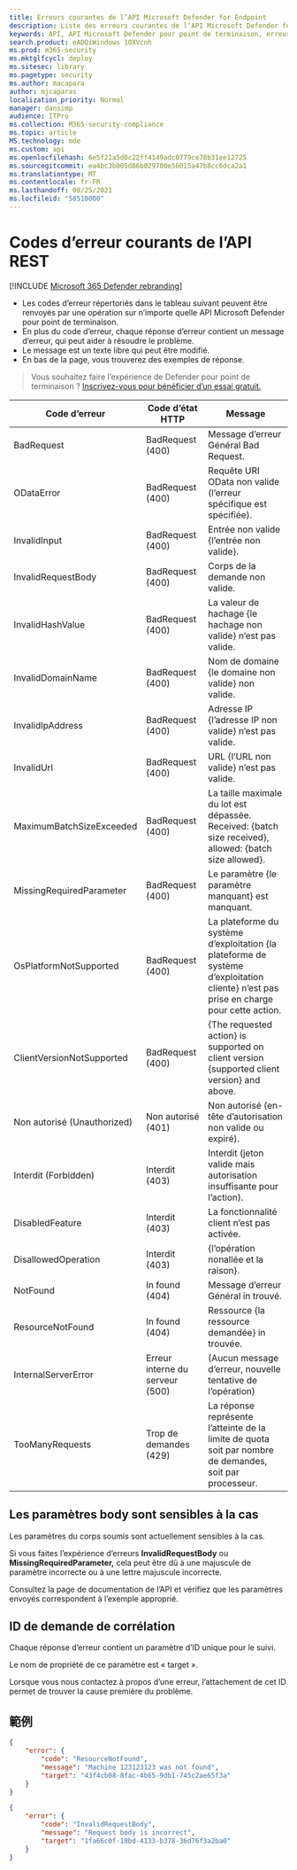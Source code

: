 ```yaml
---
title: Erreurs courantes de l’API Microsoft Defender for Endpoint
description: Liste des erreurs courantes de l’API Microsoft Defender for Endpoint avec descriptions.
keywords: API, API Microsoft Defender pour point de terminaison, erreurs, résolution des problèmes
search.product: eADQiWindows 10XVcnh
ms.prod: m365-security
ms.mktglfcycl: deploy
ms.sitesec: library
ms.pagetype: security
ms.author: macapara
author: mjcaparas
localization_priority: Normal
manager: dansimp
audience: ITPro
ms.collection: M365-security-compliance
ms.topic: article
MS.technology: mde
ms.custom: api
ms.openlocfilehash: 6e5f21a5d0c22ff4149adc0779ce78b31ee12725
ms.sourcegitcommit: ea4bc3b005d86b029700e56015a47b8cc6dca2a1
ms.translationtype: MT
ms.contentlocale: fr-FR
ms.lasthandoff: 08/25/2021
ms.locfileid: "58510000"
---
```

# <a name="common-rest-api-error-codes"></a>Codes d’erreur courants de l’API REST

[!INCLUDE [Microsoft 365 Defender rebranding](../../includes/microsoft-defender.md)]


* Les codes d’erreur répertoriés dans le tableau suivant peuvent être renvoyés par une opération sur n’importe quelle API Microsoft Defender pour point de terminaison.
* En plus du code d’erreur, chaque réponse d’erreur contient un message d’erreur, qui peut aider à résoudre le problème.
* Le message est un texte libre qui peut être modifié.
* En bas de la page, vous trouverez des exemples de réponse.

> Vous souhaitez faire l’expérience de Defender pour point de terminaison ? [Inscrivez-vous pour bénéficier d’un essai gratuit.](https://signup.microsoft.com/create-account/signup?products=7f379fee-c4f9-4278-b0a1-e4c8c2fcdf7e&ru=https://aka.ms/MDEp2OpenTrial?ocid=docs-wdatp-assignaccess-abovefoldlink)

Code d’erreur|Code d’état HTTP|Message
---|---|---
BadRequest|BadRequest (400)|Message d’erreur Général Bad Request.
ODataError|BadRequest (400)|Requête URI OData non valide (l’erreur spécifique est spécifiée).
InvalidInput|BadRequest (400)|Entrée non valide {l’entrée non valide}.
InvalidRequestBody|BadRequest (400)|Corps de la demande non valide.
InvalidHashValue|BadRequest (400)|La valeur de hachage {le hachage non valide} n’est pas valide.
InvalidDomainName|BadRequest (400)|Nom de domaine {le domaine non valide} non valide.
InvalidIpAddress|BadRequest (400)|Adresse IP {l’adresse IP non valide} n’est pas valide.
InvalidUrl|BadRequest (400)|URL {l’URL non valide} n’est pas valide.
MaximumBatchSizeExceeded|BadRequest (400)|La taille maximale du lot est dépassée. Received: {batch size received}, allowed: {batch size allowed}.
MissingRequiredParameter|BadRequest (400)|Le paramètre {le paramètre manquant} est manquant.
OsPlatformNotSupported|BadRequest (400)|La plateforme du système d’exploitation {la plateforme de système d’exploitation cliente} n’est pas prise en charge pour cette action.
ClientVersionNotSupported|BadRequest (400)|{The requested action} is supported on client version {supported client version} and above.
Non autorisé (Unauthorized)|Non autorisé (401)|Non autorisé (en-tête d’autorisation non valide ou expiré).
Interdit (Forbidden)|Interdit (403)|Interdit (jeton valide mais autorisation insuffisante pour l’action).
DisabledFeature|Interdit (403)|La fonctionnalité client n’est pas activée.
DisallowedOperation|Interdit (403)|{l’opération nonallée et la raison}.
NotFound|In found (404)|Message d’erreur Général in trouvé.
ResourceNotFound|In found (404)|Ressource {la ressource demandée} in trouvée.
InternalServerError|Erreur interne du serveur (500)|(Aucun message d’erreur, nouvelle tentative de l’opération)
TooManyRequests|Trop de demandes (429)|La réponse représente l’atteinte de la limite de quota soit par nombre de demandes, soit par processeur.

## <a name="body-parameters-are-case-sensitive"></a>Les paramètres body sont sensibles à la cas

Les paramètres du corps soumis sont actuellement sensibles à la cas.

Si vous faites l’expérience d’erreurs **InvalidRequestBody** ou **MissingRequiredParameter,** cela peut être dû à une majuscule de paramètre incorrecte ou à une lettre majuscule incorrecte.

Consultez la page de documentation de l’API et vérifiez que les paramètres envoyés correspondent à l’exemple approprié.

## <a name="correlation-request-id"></a>ID de demande de corrélation

Chaque réponse d’erreur contient un paramètre d’ID unique pour le suivi.

Le nom de propriété de ce paramètre est « target ».

Lorsque vous nous contactez à propos d’une erreur, l’attachement de cet ID permet de trouver la cause première du problème.

## <a name="examples"></a>範例

```json
{
    "error": {
        "code": "ResourceNotFound",
        "message": "Machine 123123123 was not found",
        "target": "43f4cb08-8fac-4b65-9db1-745c2ae65f3a"
    }
}
```

```json
{
    "error": {
        "code": "InvalidRequestBody",
        "message": "Request body is incorrect",
        "target": "1fa66c0f-18bd-4133-b378-36d76f3a2ba0"
    }
}
```
